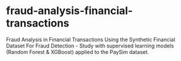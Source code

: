 # fraud-analysis-financial-transactions
Fraud Analysis in Financial Transactions Using the Synthetic Financial Dataset For Fraud Detection - Study with supervised learning models (Random Forest &amp; XGBoost) applied to the PaySim dataset.
